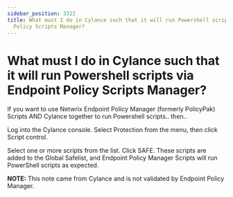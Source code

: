 ```yaml
---
sidebar_position: 3322
title: What must I do in Cylance such that it will run Powershell scripts via Endpoint
  Policy Scripts Manager?
---
```


# What must I do in Cylance such that it will run Powershell scripts via Endpoint Policy Scripts Manager?

If you want to use Netwrix Endpoint Policy Manager (formerly PolicyPak) Scripts AND Cylance together to run Powershell scripts.. then..

Log into the Cylance console. Select Protection from the menu, then click Script control.

Select one or more scripts from the list. Click SAFE. These scripts are added to the Global Safelist, and Endpoint Policy Manager Scripts will run PowerShell scripts as expected.

**NOTE:** This note came from Cylance and is not validated by Endpoint Policy Manager.